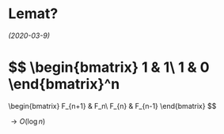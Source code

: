 # Lemat?
*(2020-03-9)*

$$
\begin{bmatrix}
  1 & 1\\
  1 & 0
\end{bmatrix}^n
=
\begin{bmatrix}
  F_{n+1} & F_n\\
  F_{n} & F_{n-1}
\end{bmatrix}
$$

$\rightarrow O(\log n)$
